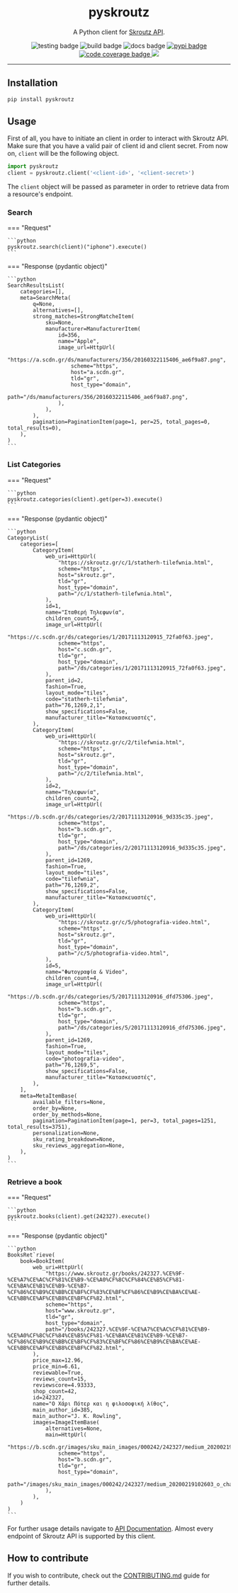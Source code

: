 <div align="center">
    <h1>pyskroutz</h1>
    <p>A Python client for <a href="https://developer.skroutz.gr/api/v3/">Skroutz API</a>.</p>
    <img src="https://github.com/sp1thas/pyskroutz/workflows/testing/badge.svg" alt="testing badge">
    <img src="https://github.com/sp1thas/pyskroutz/workflows/build/badge.svg" alt="build badge">
    <img src="https://readthedocs.org/projects/pyskroutz/badge/?version=latest" alt="docs badge">
    <a href="https://pypi.python.org/pypi/pyskroutz/">
        <img src="https://img.shields.io/pypi/v/pyskroutz.svg" alt="pypi badge" />
    </a>
    <a href="https://codecov.io/gh/sp1thas/pyskroutz">
        <img alt="code coverage badge" src="https://codecov.io/gh/sp1thas/pyskroutz/branch/master/graph/badge.svg?token=WTYZU0ENYX" />
    </a>
    <img src="https://img.shields.io/badge/code%20style-black-black">
</div>
<hr>


## Installation
```bash
pip install pyskroutz
```

## Usage

First of all, you have to initiate an client in order to interact with Skroutz API. Make sure that you have a valid pair of client id and client secret. From now on, `client` will be the following object.

```python
import pyskroutz
client = pyskroutz.client('<client-id>', '<client-secret>')
```

The `client` object will be passed as parameter in order to retrieve data from a resource's endpoint.

### Search

=== "Request"

    ```python
    pyskroutz.search(client)("iphone").execute()
    ```

=== "Response (pydantic object)"

    ```python
    SearchResultsList(
        categories=[],
        meta=SearchMeta(
            q=None,
            alternatives=[],
            strong_matches=StrongMatcheItem(
                sku=None,
                manufacturer=ManufacturerItem(
                    id=356,
                    name="Apple",
                    image_url=HttpUrl(
                        "https://a.scdn.gr/ds/manufacturers/356/20160322115406_ae6f9a87.png",
                        scheme="https",
                        host="a.scdn.gr",
                        tld="gr",
                        host_type="domain",
                        path="/ds/manufacturers/356/20160322115406_ae6f9a87.png",
                    ),
                ),
            ),
            pagination=PaginationItem(page=1, per=25, total_pages=0, total_results=0),
        ),
    )
    ```

### List Categories

=== "Request"

    ```python
    pyskroutz.categories(client).get(per=3).execute()
    ```

=== "Response (pydantic object)"

    ```python
    CategoryList(
        categories=[
            CategoryItem(
                web_uri=HttpUrl(
                    "https://skroutz.gr/c/1/statherh-tilefwnia.html",
                    scheme="https",
                    host="skroutz.gr",
                    tld="gr",
                    host_type="domain",
                    path="/c/1/statherh-tilefwnia.html",
                ),
                id=1,
                name="Σταθερή Τηλεφωνία",
                children_count=5,
                image_url=HttpUrl(
                    "https://c.scdn.gr/ds/categories/1/20171113120915_72fa0f63.jpeg",
                    scheme="https",
                    host="c.scdn.gr",
                    tld="gr",
                    host_type="domain",
                    path="/ds/categories/1/20171113120915_72fa0f63.jpeg",
                ),
                parent_id=2,
                fashion=True,
                layout_mode="tiles",
                code="statherh-tilefwnia",
                path="76,1269,2,1",
                show_specifications=False,
                manufacturer_title="Κατασκευαστές",
            ),
            CategoryItem(
                web_uri=HttpUrl(
                    "https://skroutz.gr/c/2/tilefwnia.html",
                    scheme="https",
                    host="skroutz.gr",
                    tld="gr",
                    host_type="domain",
                    path="/c/2/tilefwnia.html",
                ),
                id=2,
                name="Τηλεφωνία",
                children_count=2,
                image_url=HttpUrl(
                    "https://b.scdn.gr/ds/categories/2/20171113120916_9d335c35.jpeg",
                    scheme="https",
                    host="b.scdn.gr",
                    tld="gr",
                    host_type="domain",
                    path="/ds/categories/2/20171113120916_9d335c35.jpeg",
                ),
                parent_id=1269,
                fashion=True,
                layout_mode="tiles",
                code="tilefwnia",
                path="76,1269,2",
                show_specifications=False,
                manufacturer_title="Κατασκευαστές",
            ),
            CategoryItem(
                web_uri=HttpUrl(
                    "https://skroutz.gr/c/5/photografia-video.html",
                    scheme="https",
                    host="skroutz.gr",
                    tld="gr",
                    host_type="domain",
                    path="/c/5/photografia-video.html",
                ),
                id=5,
                name="Φωτογραφία & Video",
                children_count=4,
                image_url=HttpUrl(
                    "https://b.scdn.gr/ds/categories/5/20171113120916_dfd75306.jpeg",
                    scheme="https",
                    host="b.scdn.gr",
                    tld="gr",
                    host_type="domain",
                    path="/ds/categories/5/20171113120916_dfd75306.jpeg",
                ),
                parent_id=1269,
                fashion=True,
                layout_mode="tiles",
                code="photografia-video",
                path="76,1269,5",
                show_specifications=False,
                manufacturer_title="Κατασκευαστές",
            ),
        ],
        meta=MetaItemBase(
            available_filters=None,
            order_by=None,
            order_by_methods=None,
            pagination=PaginationItem(page=1, per=3, total_pages=1251, total_results=3751),
            personalization=None,
            sku_rating_breakdown=None,
            sku_reviews_aggregation=None,
        ),
    )
    ```

### Retrieve a book

=== "Request"

    ```python
    pyskroutz.books(client).get(242327).execute()
    ```

=== "Response (pydantic object)"

    ```python
    BooksRet`rieve(
        book=BookItem(
            web_uri=HttpUrl(
                "https://www.skroutz.gr/books/242327.%CE%9F-%CE%A7%CE%AC%CF%81%CE%B9-%CE%A0%CF%8C%CF%84%CE%B5%CF%81-%CE%BA%CE%B1%CE%B9-%CE%B7-%CF%86%CE%B9%CE%BB%CE%BF%CF%83%CE%BF%CF%86%CE%B9%CE%BA%CE%AE-%CE%BB%CE%AF%CE%B8%CE%BF%CF%82.html",
                scheme="https",
                host="www.skroutz.gr",
                tld="gr",
                host_type="domain",
                path="/books/242327.%CE%9F-%CE%A7%CE%AC%CF%81%CE%B9-%CE%A0%CF%8C%CF%84%CE%B5%CF%81-%CE%BA%CE%B1%CE%B9-%CE%B7-%CF%86%CE%B9%CE%BB%CE%BF%CF%83%CE%BF%CF%86%CE%B9%CE%BA%CE%AE-%CE%BB%CE%AF%CE%B8%CE%BF%CF%82.html",
            ),
            price_max=12.96,
            price_min=6.61,
            reviewable=True,
            reviews_count=15,
            reviewscore=4.93333,
            shop_count=42,
            id=242327,
            name="Ο Χάρι Πότερ και η φιλοσοφική λίθος",
            main_author_id=385,
            main_author="J. K. Rowling",
            images=ImageItemBase(
                alternatives=None,
                main=HttpUrl(
                    "https://b.scdn.gr/images/sku_main_images/000242/242327/medium_20200219102603_o_chari_poter_kai_i_filosofiki_lithos.jpeg",
                    scheme="https",
                    host="b.scdn.gr",
                    tld="gr",
                    host_type="domain",
                    path="/images/sku_main_images/000242/242327/medium_20200219102603_o_chari_poter_kai_i_filosofiki_lithos.jpeg",
                ),
            ),
        )
    )
    ```

For further usage details navigate to [API Documentation](https://github.com/sp1thas/pyskroutz/blob/master/docs/contributing.md). Almost every endpoint of Skroutz API is supported by this client.

## How to contribute

If you wish to contribute, check out the [CONTRIBUTING.md](docs/contributing.md) guide for further details.

